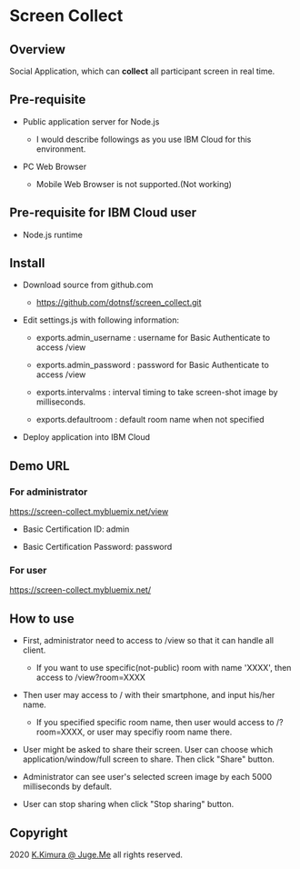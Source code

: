 # Screen Collect

## Overview

Social Application, which can **collect** all participant screen in real time.


## Pre-requisite

- Public application server for Node.js

    - I would describe followings as you use IBM Cloud for this environment.

- PC Web Browser

    - Mobile Web Browser is not supported.(Not working)


## Pre-requisite for IBM Cloud user

- Node.js runtime


## Install

- Download source from github.com

    - https://github.com/dotnsf/screen_collect.git

- Edit settings.js with following information:

    - exports.admin_username : username for Basic Authenticate to access /view

    - exports.admin_password : password for Basic Authenticate to access /view

    - exports.intervalms : interval timing to take screen-shot image by milliseconds.

    - exports.defaultroom : default room name when not specified

- Deploy application into IBM Cloud


## Demo URL

### For administrator

https://screen-collect.mybluemix.net/view

- Basic Certification ID: admin

- Basic Certification Password: password

### For user

https://screen-collect.mybluemix.net/


## How to use

- First, administrator need to access to /view so that it can handle all client.

    - If you want to use specific(not-public) room with name 'XXXX', then access to /view?room=XXXX

- Then user may access to / with their smartphone, and input his/her name.

    - If you specified specific room name, then user would access to /?room=XXXX, or user may specifiy room name there.

- User might be asked to share their screen. User can choose which application/window/full screen to share. Then click "Share" button.

- Administrator can see user's selected screen image by each 5000 milliseconds by default.

- User can stop sharing when click "Stop sharing" button.


## Copyright

2020 [K.Kimura @ Juge.Me](https://github.com/dotnsf) all rights reserved.
